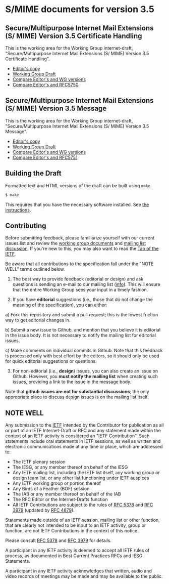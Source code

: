 # S/MIME documents for version 3.5

##  Secure/Multipurpose Internet Mail Extensions (S/ MIME) Version 3.5 Certificate Handling
This is the working area for the Working Group internet-draft, "Secure/Multipurpose Internet Mail Extensions (S/ MIME) Version 3.5 Certificate Handling".

* [Editor's copy](https://lamps-wg.github.io/smime/draft-ietf-lamps-rfc5750-bis.html)
* [Working Group Draft](https://tools.ietf.org/html/draft-ietf-lamps-rfc5750-bis)
* [Compare Editor's and WG versions](https://tools.ietf.org/rfcdiff?url1=https://www.ietf.org/id/draft-ietf-lamps-rfc5750-bis&url2=https://lamps-wg.github.io/smime/draft-ietf-lamps-rfc5750-bis.txt)
* [Compare Editor's and RFC5750](https://tools.ietf.org/rfcdiff?url1=https://www.ietf.org/rfc/rfc5750.txt&url2=https://lamps-wg.github.io/smime/draft-ietf-lamps-rfc5750-bis.txt)


##  Secure/Multipurpose Internet Mail Extensions (S/ MIME) Version 3.5 Message

This is the working area for the Working Group internet-draft, "Secure/Multipurpose Internet Mail Extensions (S/ MIME) Version 3.5 Message".

* [Editor's copy](https://lamps-wg.github.io/smime/draft-ietf-lamps-rfc5751-bis.html)
* [Working Group Draft](https://tools.ietf.org/html/draft-ietf-lamps-rfc5751-bis)
* [Compare Editor's and WG versions](https://tools.ietf.org/rfcdiff?url1=https://www.ietf.org/id/draft-ietf-lamps-rfc5751-bis&url2=https://lamps-wg.github.io/smime/draft-ietf-lamps-rfc5751-bis.txt)
* [Compare Editor's and RFC5751](https://tools.ietf.org/rfcdiff?url1=https://www.ietf.org/rfc/rfc5751.txt&url2=https://lamps-wg.github.io/smime/draft-ietf-lamps-rfc5751-bis.txt)


## Building the Draft

Formatted text and HTML versions of the draft can be built using `make`.

```sh
$ make
```

This requires that you have the necessary software installed.  See [the
instructions](https://github.com/martinthomson/i-d-template/blob/master/doc/SETUP.md).


## Contributing

Before submitting feedback, please familiarize yourself with our current issues
list and review the [working group
documents](https://datatracker.ietf.org/wg/lamps/documents/) and [mailing
list discussion](https://mailarchive.ietf.org/arch/search/?email_list=spasm/). If you're
new to this, you may also want to read the [Tao of the
IETF](https://www.ietf.org/tao.html).

Be aware that all contributions to the specification fall under the "NOTE WELL"
terms outlined below.

1. The best way to provide feedback (editorial or design) and ask questions is
sending an e-mail to our mailing list
([info](https://www.ietf.org/mailman/listinfo/rfc5750)). This will ensure that
the entire Working Group sees your input in a timely fashion.

2. If you have **editorial** suggestions (i.e., those that do not change the
meaning of the specification), you can either:

  a) Fork this repository and submit a pull request; this is the lowest
  friction way to get editorial changes in.

  b) Submit a new issue to Github, and mention that you believe it is editorial
  in the issue body. It is not necessary to notify the mailing list for
  editorial issues.

  c) Make comments on individual commits in Github. Note that this feedback is
  processed only with best effort by the editors, so it should only be used for
  quick editorial suggestions or questions.

3. For non-editorial (i.e., **design**) issues, you can also create an issue on
Github. However, you **must notify the mailing list** when creating such issues,
providing a link to the issue in the message body.

  Note that **github issues are not for substantial discussions**; the only
  appropriate place to discuss design issues is on the mailing list itself.


## NOTE WELL

Any submission to the [IETF](https://www.ietf.org/) intended by the Contributor
for publication as all or part of an IETF Internet-Draft or RFC and any
statement made within the context of an IETF activity is considered an "IETF
Contribution". Such statements include oral statements in IETF sessions, as
well as written and electronic communications made at any time or place, which
are addressed to:

 * The IETF plenary session
 * The IESG, or any member thereof on behalf of the IESG
 * Any IETF mailing list, including the IETF list itself, any working group
   or design team list, or any other list functioning under IETF auspices
 * Any IETF working group or portion thereof
 * Any Birds of a Feather (BOF) session
 * The IAB or any member thereof on behalf of the IAB
 * The RFC Editor or the Internet-Drafts function
 * All IETF Contributions are subject to the rules of
   [RFC 5378](https://tools.ietf.org/html/rfc5378) and
   [RFC 3979](https://tools.ietf.org/html/rfc3979)
   (updated by [RFC 4879](https://tools.ietf.org/html/rfc4879)).

Statements made outside of an IETF session, mailing list or other function,
that are clearly not intended to be input to an IETF activity, group or
function, are not IETF Contributions in the context of this notice.

Please consult [RFC 5378](https://tools.ietf.org/html/rfc5378) and [RFC
3979](https://tools.ietf.org/html/rfc3979) for details.

A participant in any IETF activity is deemed to accept all IETF rules of
process, as documented in Best Current Practices RFCs and IESG Statements.

A participant in any IETF activity acknowledges that written, audio and video
records of meetings may be made and may be available to the public.
